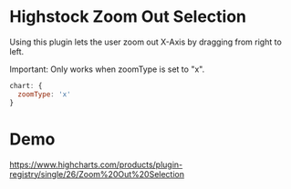 # Highstock Zoom Out Selection
Using this plugin lets the user zoom out X-Axis by dragging from right to left.

Important: Only works when zoomType is set to "x".
```javascript
chart: {
  zoomType: 'x'
}
```
# Demo
https://www.highcharts.com/products/plugin-registry/single/26/Zoom%20Out%20Selection
